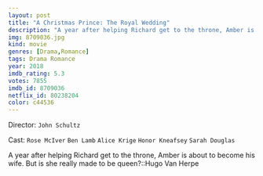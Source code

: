 ```yaml
---
layout: post
title: "A Christmas Prince: The Royal Wedding"
description: "A year after helping Richard get to the throne, Amber is about to become his wife. But is she really made to be queen?::Hugo Van Herpe.."
img: 8709036.jpg
kind: movie
genres: [Drama,Romance]
tags: Drama Romance 
year: 2018
imdb_rating: 5.3
votes: 7855
imdb_id: 8709036
netflix_id: 80238204
color: c44536
---
```

Director: `John Schultz`  

Cast: `Rose McIver` `Ben Lamb` `Alice Krige` `Honor Kneafsey` `Sarah Douglas` 

A year after helping Richard get to the throne, Amber is about to become his wife. But is she really made to be queen?::Hugo Van Herpe